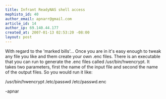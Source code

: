 ```yaml
--- 
title: Infrant ReadyNAS shell access
mephisto_id: 40
author_email: apnarr@gmail.com
article_id: 14
author_ip: 69.140.44.177
created_at: 2007-01-13 02:53:20 -08:00
layout: post
---
```

With regard to the 'marked bills'...  Once you are in it's easy enough to tweak any file you like and them create your own .enc files.  There is an executable that you can run to generate the .enc files called /usr/bin/hwencrypt.  It takes two parameters, first the name of the input file and second the name of the output files.  So you would run it like:

  /usr/bin/hwencrypt /etc/passwd /etc/passwd.enc

-apnar
